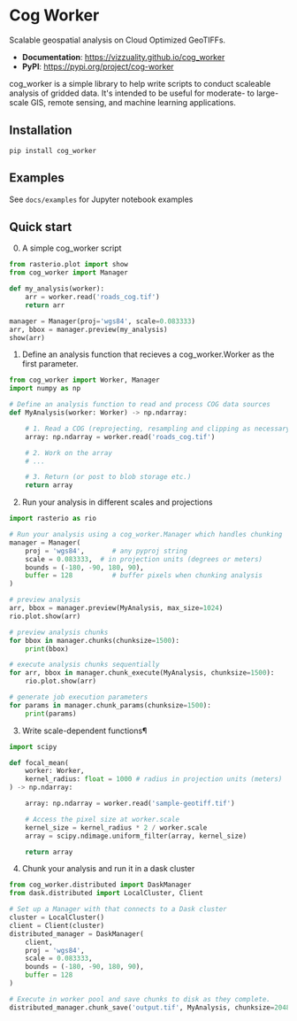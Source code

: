 # Cog Worker

Scalable geospatial analysis on Cloud Optimized GeoTIFFs.

 - **Documentation**: https://vizzuality.github.io/cog_worker
 - **PyPI**: https://pypi.org/project/cog-worker

cog_worker is a simple library to help write scripts to conduct scaleable
analysis of gridded data. It's intended to be useful for moderate- to large-scale 
GIS, remote sensing, and machine learning applications.

## Installation

```
pip install cog_worker
```

## Examples

See `docs/examples` for Jupyter notebook examples

## Quick start

0. A simple cog_worker script

```python
from rasterio.plot import show
from cog_worker import Manager

def my_analysis(worker):
    arr = worker.read('roads_cog.tif')
    return arr

manager = Manager(proj='wgs84', scale=0.083333)
arr, bbox = manager.preview(my_analysis)
show(arr)
```

1. Define an analysis function that recieves a cog_worker.Worker as the first parameter.

```python
from cog_worker import Worker, Manager
import numpy as np

# Define an analysis function to read and process COG data sources
def MyAnalysis(worker: Worker) -> np.ndarray:

    # 1. Read a COG (reprojecting, resampling and clipping as necessary)
    array: np.ndarray = worker.read('roads_cog.tif')

    # 2. Work on the array
    # ...

    # 3. Return (or post to blob storage etc.)
    return array
```

2. Run your analysis in different scales and projections

```python
import rasterio as rio

# Run your analysis using a cog_worker.Manager which handles chunking
manager = Manager(
    proj = 'wgs84',       # any pyproj string
    scale = 0.083333,  # in projection units (degrees or meters)
    bounds = (-180, -90, 180, 90),
    buffer = 128          # buffer pixels when chunking analysis
)

# preview analysis
arr, bbox = manager.preview(MyAnalysis, max_size=1024)
rio.plot.show(arr)

# preview analysis chunks
for bbox in manager.chunks(chunksize=1500):
    print(bbox)

# execute analysis chunks sequentially
for arr, bbox in manager.chunk_execute(MyAnalysis, chunksize=1500):
    rio.plot.show(arr)

# generate job execution parameters
for params in manager.chunk_params(chunksize=1500):
    print(params)
```

3. Write scale-dependent functions¶

```python
import scipy

def focal_mean(
    worker: Worker,
    kernel_radius: float = 1000 # radius in projection units (meters)
) -> np.ndarray:

    array: np.ndarray = worker.read('sample-geotiff.tif')

    # Access the pixel size at worker.scale
    kernel_size = kernel_radius * 2 / worker.scale
    array = scipy.ndimage.uniform_filter(array, kernel_size)

    return array
```

4. Chunk your analysis and run it in a dask cluster

```python
from cog_worker.distributed import DaskManager
from dask.distributed import LocalCluster, Client

# Set up a Manager with that connects to a Dask cluster
cluster = LocalCluster()
client = Client(cluster)
distributed_manager = DaskManager(
    client,
    proj = 'wgs84',
    scale = 0.083333,
    bounds = (-180, -90, 180, 90),
    buffer = 128
)

# Execute in worker pool and save chunks to disk as they complete.
distributed_manager.chunk_save('output.tif', MyAnalysis, chunksize=2048)
```